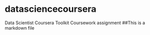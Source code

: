 datasciencecoursera
===================

Data Scientist Coursera Toolkit Coursework assignment
##This is a markdown file
